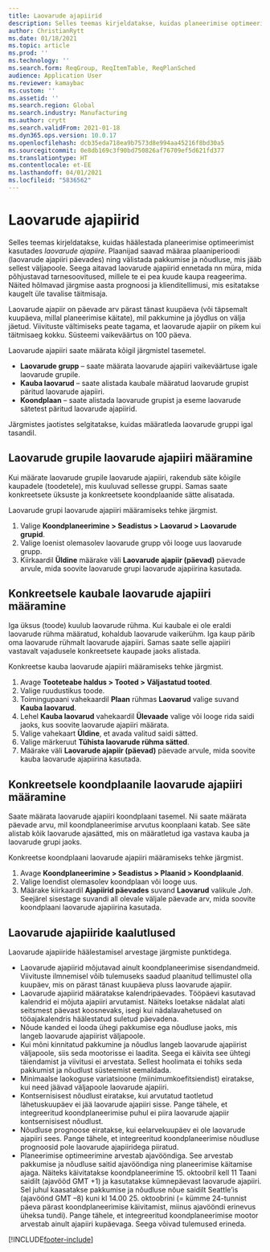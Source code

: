 ```yaml
---
title: Laovarude ajapiirid
description: Selles teemas kirjeldatakse, kuidas planeerimise optimeerimist kasutades häälestada laovarude ajapiire. Laovarude ajapiir näitab teie plaaniperioodi ja limiiti.
author: ChristianRytt
ms.date: 01/18/2021
ms.topic: article
ms.prod: ''
ms.technology: ''
ms.search.form: ReqGroup, ReqItemTable, ReqPlanSched
audience: Application User
ms.reviewer: kamaybac
ms.custom: ''
ms.assetid: ''
ms.search.region: Global
ms.search.industry: Manufacturing
ms.author: crytt
ms.search.validFrom: 2021-01-18
ms.dyn365.ops.version: 10.0.17
ms.openlocfilehash: dcb35eda718ea9b7573d8e994aa45216f8bd30a5
ms.sourcegitcommit: 0e8db169c3f90bd750826af76709ef5d621fd377
ms.translationtype: HT
ms.contentlocale: et-EE
ms.lasthandoff: 04/01/2021
ms.locfileid: "5836562"
---
```

# <a name="coverage-time-fences"></a>Laovarude ajapiirid

Selles teemas kirjeldatakse, kuidas häälestada planeerimise optimeerimist kasutades *laovarude ajapiire*. Plaanijad saavad määraa plaaniperioodi (laovarude ajapiiri päevades) ning välistada pakkumise ja nõudluse, mis jääb sellest väljapoole. Seega aitavad laovarude ajapiirid ennetada nn müra, mida põhjustavad tarnesoovitused, millele te ei pea kuude kaupa reageerima. Näited hõlmavad järgmise aasta prognoosi ja klienditellimusi, mis esitatakse kaugelt üle tavalise täitmisaja.

Laovarude ajapiir on päevade arv pärast tänast kuupäeva (või täpsemalt kuupäeva, millal planeerimise käitate), mil pakkumine ja jõydlus on välja jäetud. Viivituste vältimiseks peate tagama, et laovarude ajapiir on pikem kui täitmisaeg kokku. Süsteemi vaikeväärtus on 100 päeva.

Laovarude ajapiiri saate määrata kõigil järgmistel tasemetel.

- **Laovarude grupp** – saate määrata laovarude ajapiiri vaikeväärtuse igale laovarude grupile.
- **Kauba laovarud** – saate alistada kaubale määratud laovarude grupist päritud laovarude ajapiiri.
- **Koondplaan** – saate alistada laovarude grupist ja eseme laovarude sätetest päritud laovarude ajapiirid.

Järgmistes jaotistes selgitatakse, kuidas määratleda laovarude gruppi igal tasandil.

## <a name="set-a-coverage-time-fence-for-a-coverage-group"></a>Laovarude grupile laovarude ajapiiri määramine

Kui määrate laovarude grupile laovarude ajapiiri, rakendub säte kõigile kaupadele (toodetele), mis kuuluvad sellesse gruppi. Samas saate konkreetsete üksuste ja konkreetsete koondplaanide sätte alisatada.

Laovarude grupi laovarude ajapiiri määramiseks tehke järgmist.

1. Valige **Koondplaneerimine \> Seadistus \> Laovarud \> Laovarude grupid**.
1. Valige loenist olemasolev laovarude grupp või looge uus laovarude grupp.
1. Kiirkaardil **Üldine** määrake väli **Laovarude ajapiir (päevad)** päevade arvule, mida soovite laovarude grupi laovarude ajapiirina kasutada.

## <a name="set-a-coverage-time-fence-for-a-specific-item"></a>Konkreetsele kaubale laovarude ajapiiri määramine

Iga üksus (toode) kuulub laovarude rühma. Kui kaubale ei ole eraldi laovarude rühma määratud, kohaldub laovarude vaikerühm. Iga kaup pärib oma laovarude rühmalt laovarude ajapiiri. Samas saate selle ajapiiri vastavalt vajadusele konkreetsete kaupade jaoks alistada.

Konkreetse kauba laovarude ajapiiri määramiseks tehke järgmist.

1. Avage **Tooteteabe haldus \> Tooted \> Väljastatud tooted**.
1. Valige ruudustikus toode.
1. Toimingupaani vahekaardil **Plaan** rühmas **Laovarud** valige suvand **Kauba laovarud**.
1. Lehel **Kauba laovarud** vahekaardil **Ülevaade** valige või looge rida saidi jaoks, kus soovite laovarude ajapiiri määrata.
1. Valige vahekaart **Üldine**, et avada valitud saidi sätted.
1. Valige märkeruut **Tühista laovarude rühma sätted**.
1. Määrake väli **Laovarude ajapiir (päevad)** päevade arvule, mida soovite kauba laovarude ajapiirina kasutada.

## <a name="set-a-coverage-time-fence-for-a-specific-master-plan"></a>Konkreetsele koondplaanile laovarude ajapiiri määramine

Saate määrata laovarude ajapiiri koondplaani tasemel. Nii saate määrata päevade arvu, mil koondplaneerimise arvutus koonplaani katab. See säte alistab kõik laovarude ajasätted, mis on määratletud iga vastava kauba ja laovarude grupi jaoks.

Konkreetse koondplaani laovarude ajapiiri määramiseks tehke järgmist.

1. Avage **Koondplaneerimine \> Seadistus \> Plaanid \> Koondplaanid**.
1. Valige loendist olemasolev koondplaan või looge uus.
1. Määrake kiirkaardil **Ajapiirid päevades** suvand **Laovarud** valikule *Jah*. Seejärel sisestage suvandi all olevale väljale päevade arv, mida soovite koondplaani laovarude ajapiirina kasutada.

## <a name="considerations-for-coverage-time-fences"></a>Laovarude ajapiiride kaalutlused

Laovarude ajapiiride häälestamisel arvestage järgmiste punktidega.

- Laovarude ajapiirid mõjutavad ainult koondplaneerimise sisendandmeid. Viivituste ilmnemisel võib tulemuseks saadud plaanitud tellimustel olla kuupäev, mis on pärast tänast kuupäeva pluss laovarude ajapiir.
- Laovarude ajapiirid määratakse kalendripäevades. Tööpäevi kasutavad kalendrid ei mõjuta ajapiiri arvutamist. Näiteks loetakse nädalat alati seitsmest päevast koosnevaks, isegi kui nädalavahetused on tööajakalendris häälestatud suletud päevadena.
- Nõude kanded ei looda ühegi pakkumise ega nõudluse jaoks, mis langeb laovarude ajapiirist väljapoole.
- Kui mõni kinnitatud pakkumine ja nõudlus langeb laovarude ajapiirist väljapoole, siis seda mootorisse ei laadita. Seega ei käivita see ühtegi täiendamist ja viivitusi ei arvestata. Sellest hoolimata ei tohiks seda pakkumist ja nõudlust süsteemist eemaldada.
- Minimaalse laokoguse variatsioone (miinimumkoefitsiendist) eiratakse, kui need jäävad väljapoole laovarude ajapiiri.
- Kontsernisisest nõudlust eiratakse, kui arvutatud taotletud lähetuskuupäev ei jää laovarude ajapiiri sisse. Pange tähele, et integreeritud koondplaneerimise puhul ei piira laovarude ajapiir kontsernisisest nõudlust.
- Nõudluse prognoose eiratakse, kui eelarvekuupäev ei ole laovarude ajapiiri sees. Pange tähele, et integreeritud koondplaneerimise nõudluse prognoosid pole laovarude ajapiiridega piiratud.
- Planeerimise optimeerimine arvestab ajavööndiga. See arvestab pakkumise ja nõudluse saitid ajavööndiga ning planeerimise käitamise ajaga. Näiteks käivitatakse koondplaneerimine 15. oktoobril kell 11 Taani saidilt (ajavööd GMT +1) ja kasutatakse kümnepäevast laovarude ajapiiri. Sel juhul kaasatakse pakkumise ja nõudluse nõue saidilt Seattle’is (ajavöönd GMT –8) kuni kl 14.00 25. oktoobrini (= kümme 24-tunnist päeva pärast koondplaneerimise käivitamist, miinus ajavööndi erinevus üheksa tundi). Pange tähele, et integreeritud koondplaneerimise mootor arvestab ainult ajapiiri kupäevaga. Seega võivad tulemused erineda.


[!INCLUDE[footer-include](../../../includes/footer-banner.md)]
